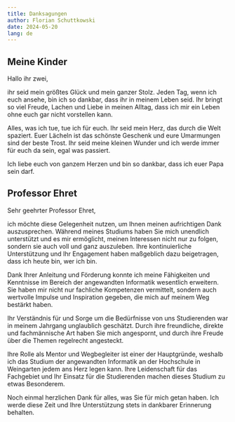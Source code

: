 ```yaml
---
title: Danksagungen
author: Florian Schuttkowski
date: 2024-05-20
lang: de
---
```


## Meine Kinder

Hallo ihr zwei,

ihr seid mein größtes Glück und mein ganzer Stolz. Jeden Tag, wenn ich euch ansehe, bin ich so dankbar, dass ihr in meinem Leben seid. Ihr bringt so viel Freude, Lachen und Liebe in meinen Alltag, dass ich mir ein Leben ohne euch gar nicht vorstellen kann.

Alles, was ich tue, tue ich für euch. Ihr seid mein Herz, das durch die Welt spaziert. Euer Lächeln ist das schönste Geschenk und eure Umarmungen sind der beste Trost. Ihr seid meine kleinen Wunder und ich werde immer für euch da sein, egal was passiert.

Ich liebe euch von ganzem Herzen und bin so dankbar, dass ich euer Papa sein darf.

## Professor Ehret

Sehr geehrter Professor Ehret,

ich möchte diese Gelegenheit nutzen, um Ihnen meinen aufrichtigen Dank auszusprechen. Während meines Studiums haben Sie mich unendlich unterstützt und es mir ermöglicht, meinen Interessen nicht nur zu folgen, sondern sie auch voll und ganz auszuleben. Ihre kontinuierliche Unterstützung und Ihr Engagement haben maßgeblich dazu beigetragen, dass ich heute bin, wer ich bin.

Dank Ihrer Anleitung und Förderung konnte ich meine Fähigkeiten und Kenntnisse im Bereich der angewandten Informatik wesentlich erweitern. Sie haben mir nicht nur fachliche Kompetenzen vermittelt, sondern auch wertvolle Impulse und Inspiration gegeben, die mich auf meinem Weg bestärkt haben.

Ihr Verständnis für und Sorge um die Bedürfnisse von uns Studierenden war in meinem Jahrgang unglaublich geschätzt. Durch ihre freundliche, direkte und fachmännische Art haben Sie mich angespornt, und durch ihre Freude über die Themen regelrecht angesteckt.

Ihre Rolle als Mentor und Wegbegleiter ist einer der Hauptgründe, weshalb ich das Studium der angewandten Informatik an der Hochschule in Weingarten jedem ans Herz legen kann. Ihre Leidenschaft für das Fachgebiet und Ihr Einsatz für die Studierenden machen dieses Studium zu etwas Besonderem.

Noch einmal herzlichen Dank für alles, was Sie für mich getan haben. Ich werde diese Zeit und Ihre Unterstützung stets in dankbarer Erinnerung behalten.